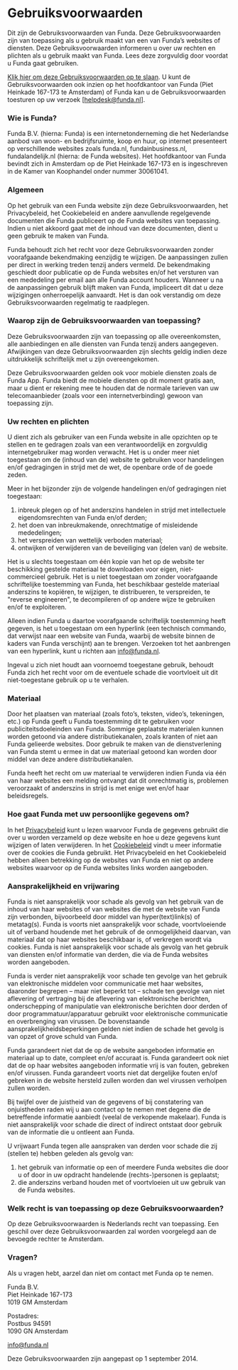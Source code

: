 Gebruiksvoorwaarden
===================

Dit zijn de Gebruiksvoorwaarden van Funda. Deze Gebruiksvoorwaarden zijn van toepassing als u gebruik maakt van een van Funda’s websites of diensten. Deze Gebruiksvoorwaarden informeren u over uw rechten en plichten als u gebruik maakt van Funda. Lees deze zorgvuldig door voordat u Funda gaat gebruiken.

[Klik hier om deze Gebruiksvoorwaarden op te slaan](https://www.funda.nl/en/gebruiksvoorwaarden/funda_nv_gebruiksvoorwaarden_1). U kunt de Gebruiksvoorwaarden ook inzien op het hoofdkantoor van Funda (Piet Heinkade 167-173 te Amsterdam) of Funda kan u de Gebruiksvoorwaarden toesturen op uw verzoek \[[helpdesk@funda.nl](mailto:helpdesk@funda.nl)\].

### Wie is Funda?

Funda B.V. (hierna: Funda) is een internetonderneming die het Nederlandse aanbod van woon- en bedrijfsruimte, koop en huur, op internet presenteert op verschillende websites zoals funda.nl, fundainbusiness.nl, fundalandelijk.nl (hierna: de Funda websites). Het hoofdkantoor van Funda bevindt zich in Amsterdam op de Piet Heinkade 167-173 en is ingeschreven in de Kamer van Koophandel onder nummer 30061041.

### Algemeen

Op het gebruik van een Funda website zijn deze Gebruiksvoorwaarden, het Privacybeleid, het Cookiebeleid en andere aanvullende regelgevende documenten die Funda publiceert op de Funda websites van toepassing. Indien u niet akkoord gaat met de inhoud van deze documenten, dient u geen gebruik te maken van Funda.

Funda behoudt zich het recht voor deze Gebruiksvoorwaarden zonder voorafgaande bekendmaking eenzijdig te wijzigen. De aanpassingen zullen per direct in werking treden tenzij anders vermeld. De bekendmaking geschiedt door publicatie op de Funda websites en/of het versturen van een mededeling per email aan alle Funda account houders. Wanneer u na de aanpassingen gebruik blijft maken van Funda, impliceert dit dat u deze wijzigingen onherroepelijk aanvaardt. Het is dan ook verstandig om deze Gebruiksvoorwaarden regelmatig te raadplegen.

### Waarop zijn de Gebruiksvoorwaarden van toepassing?

Deze Gebruiksvoorwaarden zijn van toepassing op alle overeenkomsten, alle aanbiedingen en alle diensten van Funda tenzij anders aangegeven. Afwijkingen van deze Gebruiksvoorwaarden zijn slechts geldig indien deze uitdrukkelijk schriftelijk met u zijn overeengekomen.

Deze Gebruiksvoorwaarden gelden ook voor mobiele diensten zoals de Funda App. Funda biedt de mobiele diensten op dit moment gratis aan, maar u dient er rekening mee te houden dat de normale tarieven van uw telecomaanbieder (zoals voor een internetverbinding) gewoon van toepassing zijn.

### Uw rechten en plichten

U dient zich als gebruiker van een Funda website in alle opzichten op te stellen en te gedragen zoals van een verantwoordelijk en zorgvuldig internetgebruiker mag worden verwacht. Het is u onder meer niet toegestaan om de (inhoud van de) website te gebruiken voor handelingen en/of gedragingen in strijd met de wet, de openbare orde of de goede zeden.

Meer in het bijzonder zijn de volgende handelingen en/of gedragingen niet toegestaan:

1. inbreuk plegen op of het anderszins handelen in strijd met intellectuele eigendomsrechten van Funda en/of derden;
2. het doen van inbreukmakende, onrechtmatige of misleidende mededelingen;
3. het verspreiden van wettelijk verboden materiaal;
4. ontwijken of verwijderen van de beveiliging van (delen van) de website.

Het is u slechts toegestaan om één kopie van het op de website ter beschikking gestelde materiaal te downloaden voor eigen, niet-commercieel gebruik. Het is u niet toegestaan om zonder voorafgaande schriftelijke toestemming van Funda, het beschikbaar gestelde materiaal anderszins te kopiëren, te wijzigen, te distribueren, te verspreiden, te "reverse engineeren", te decompileren of op andere wijze te gebruiken en/of te exploiteren.

Alleen indien Funda u daartoe voorafgaande schriftelijk toestemming heeft gegeven, is het u toegestaan om een hyperlink (een technisch commando, dat verwijst naar een website van Funda, waarbij de website binnen de kaders van Funda verschijnt) aan te brengen. Verzoeken tot het aanbrengen van een hyperlink, kunt u richten aan [info@funda.nl](mailto:info@funda.nl).

Ingeval u zich niet houdt aan voornoemd toegestane gebruik, behoudt Funda zich het recht voor om de eventuele schade die voortvloeit uit dit niet-toegestane gebruik op u te verhalen.

### Materiaal

Door het plaatsen van materiaal (zoals foto’s, teksten, video’s, tekeningen, etc.) op Funda geeft u Funda toestemming dit te gebruiken voor publiciteitsdoeleinden van Funda. Sommige geplaatste materialen kunnen worden getoond via andere distributiekanalen, zoals kranten of niet aan Funda gelieerde websites. Door gebruik te maken van de dienstverlening van Funda stemt u ermee in dat uw materiaal getoond kan worden door middel van deze andere distributiekanalen.

Funda heeft het recht om uw materiaal te verwijderen indien Funda via één van haar websites een melding ontvangt dat dit onrechtmatig is, problemen veroorzaakt of anderszins in strijd is met enige wet en/of haar beleidsregels.

### Hoe gaat Funda met uw persoonlijke gegevens om?

In het [Privacybeleid](https://www.funda.nl/privacybeleid/) kunt u lezen waarvoor Funda de gegevens gebruikt die over u worden verzameld op deze website en hoe u deze gegevens kunt wijzigen of laten verwijderen. In het [Cookiebeleid](https://www.funda.nl/cookiebeleid/) vindt u meer informatie over de cookies die Funda gebruikt. Het Privacybeleid en het Cookiebeleid hebben alleen betrekking op de websites van Funda en niet op andere websites waarvoor op de Funda websites links worden aangeboden.

### Aansprakelijkheid en vrijwaring

Funda is niet aansprakelijk voor schade als gevolg van het gebruik van de inhoud van haar websites of van websites die met de website van Funda zijn verbonden, bijvoorbeeld door middel van hyper(text)link(s) of metatag(s). Funda is voorts niet aansprakelijk voor schade, voortvloeiende uit of verband houdende met het gebruik of de onmogelijkheid daarvan, van materiaal dat op haar websites beschikbaar is, of verkregen wordt via cookies. Funda is niet aansprakelijk voor schade als gevolg van het gebruik van diensten en/of informatie van derden, die via de Funda websites worden aangeboden.

Funda is verder niet aansprakelijk voor schade ten gevolge van het gebruik van elektronische middelen voor communicatie met haar websites, daaronder begrepen – maar niet beperkt tot – schade ten gevolge van niet aflevering of vertraging bij de aflevering van elektronische berichten, onderschepping of manipulatie van elektronische berichten door derden of door programmatuur/apparatuur gebruikt voor elektronische communicatie en overbrenging van virussen. De bovenstaande aansprakelijkheidsbeperkingen gelden niet indien de schade het gevolg is van opzet of grove schuld van Funda.

Funda garandeert niet dat de op de website aangeboden informatie en materiaal up to date, compleet en/of accuraat is. Funda garandeert ook niet dat de op haar websites aangeboden informatie vrij is van fouten, gebreken en/of virussen. Funda garandeert voorts niet dat dergelijke fouten en/of gebreken in de website hersteld zullen worden dan wel virussen verholpen zullen worden.

Bij twijfel over de juistheid van de gegevens of bij constatering van onjuistheden raden wij u aan contact op te nemen met degene die de betreffende informatie aanbiedt (veelal de verkopende makelaar). Funda is niet aansprakelijk voor schade die direct of indirect ontstaat door gebruik van de informatie die u ontleent aan Funda.

U vrijwaart Funda tegen alle aanspraken van derden voor schade die zij (stellen te) hebben geleden als gevolg van:

1. het gebruik van informatie op een of meerdere Funda websites die door u of door in uw opdracht handelende (rechts-)personen is geplaatst;
2. die anderszins verband houden met of voortvloeien uit uw gebruik van de Funda websites.

### Welk recht is van toepassing op deze Gebruiksvoorwaarden?

Op deze Gebruiksvoorwaarden is Nederlands recht van toepassing. Een geschil over deze Gebruiksvoorwaarden zal worden voorgelegd aan de bevoegde rechter te Amsterdam.

### Vragen?

Als u vragen hebt, aarzel dan niet om contact met Funda op te nemen.

Funda B.V.  
Piet Heinkade 167-173  
1019 GM Amsterdam

Postadres:  
Postbus 94591  
1090 GN Amsterdam

[info@funda.nl](mailto:info@funda.nl)

Deze Gebruiksvoorwaarden zijn aangepast op 1 september 2014.